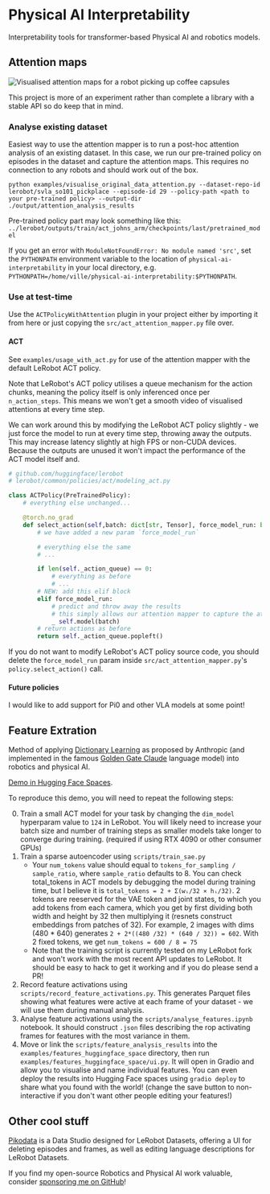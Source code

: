 # Physical AI Interpretability

Interpretability tools for transformer-based Physical AI and robotics models.

## Attention maps

![Visualised attention maps for a robot picking up coffee capsules](https://github.com/villekuosmanen/physical-ai-interpretability/blob/main/assets/attention_coffee_prop.gif)

This project is more of an experiment rather than complete a library with a stable API so do keep that in mind.

### Analyse existing dataset

Easiest way to use the attention mapper is to run a post-hoc attention analysis of an existing dataset. In this case, we run our pre-trained policy on episodes in the dataset and capture the attention maps. This requires no connection to any robots and should work out of the box.

```
python examples/visualise_original_data_attention.py --dataset-repo-id lerobot/svla_so101_pickplace --episode-id 29 --policy-path <path to your pre-trained policy> --output-dir ./output/attention_analysis_results
```

Pre-trained policy part may look something like this: `../lerobot/outputs/train/act_johns_arm/checkpoints/last/pretrained_model`

If you get an error with `ModuleNotFoundError: No module named 'src'`, set the `PYTHONPATH` environment variable to the location of `physical-ai-interpretability` in your local directory, e.g.  
`PYTHONPATH=/home/ville/physical-ai-interpretability:$PYTHONPATH`.

### Use at test-time

Use the `ACTPolicyWithAttention` plugin in your project either by importing it from here or just copying the `src/act_attention_mapper.py` file over.

#### ACT

See `examples/usage_with_act.py` for use of the attention mapper with the default LeRobot ACT policy.

Note that LeRobot's ACT policy utilises a queue mechanism for the action chunks, meaning the policy itself is only inferenced once per `n_action_steps`. This means we won't get a smooth video of visualised attentions at every time step.

We can work around this by modifying the LeRobot ACT policy slightly - we just force the model to run at every time step, throwing away the outputs. This may increase latency slightly at high FPS or non-CUDA devices. Because the outputs are unused it won't impact the performance of the ACT model itself and.

```python
# github.com/huggingface/lerobot
# lerobot/common/policies/act/modeling_act.py

class ACTPolicy(PreTrainedPolicy):
    # everything else unchanged...

    @torch.no_grad
    def select_action(self,batch: dict[str, Tensor], force_model_run: bool = False)
        # we have added a new param `force_model_run`

        # everything else the same
        # ...

        if len(self._action_queue) == 0:
            # everything as before
            # ...
        # NEW: add this elif block
        elif force_model_run:
            # predict and throw away the results
            # this simply allows our attention mapper to capture the attention values during the inference run
            _ self.model(batch)
        # return actions as before
        return self._action_queue.popleft()
```

If you do not want to modify LeRobot's ACT policy source code, you should delete the `force_model_run` param inside `src/act_attention_mapper.py`'s `policy.select_action()` call.

#### Future policies

I would like to add support for Pi0 and other VLA models at some point! 

## Feature Extration

Method of applying [Dictionary Learning](https://transformer-circuits.pub/2023/monosemantic-features) as proposed by Anthropic (and implemented in the famous [Golden Gate Claude](https://www.anthropic.com/news/golden-gate-claude) language model) into robotics and physical AI.

[Demo in Hugging Face Spaces](https://huggingface.co/spaces/villekuosmanen/act-feature-visualiser).

To reproduce this demo, you will need to repeat the following steps:

0. Train a small ACT model for your task by changing the `dim_model` hyperparam value to `124` in LeRobot. You will likely need to increase your batch size and number of training steps as smaller models take longer to converge during training. (required if using RTX 4090 or other consumer GPUs)
1. Train a sparse autoencoder using `scripts/train_sae.py`
    - Your `num_tokens` value should equal to `tokens_for_sampling / sample_ratio`, where `sample_ratio` defaults to 8. You can check total_tokens in ACT models by debugging the model during training time, but I believe it is `total_tokens = 2 + Σ(wᵢ/32 × hᵢ/32)`. 2 tokens are reeserved for the VAE token and joint states, to which you add tokens from each camera, which you get by first dividing both width and height by 32 then multiplying it (resnets construct embeddings from patches of 32). For example, 2 images with dims (480 * 640) generates `2 + 2*((480 /32) * (640 / 32)) = 602`. With 2 fixed tokens, we get `num_tokens = 600 / 8 = 75`
    - Note that the training script is currently tested on my LeRobot fork and won't work with the most recent API updates to LeRobot. It should be easy to hack to get it working and if you do please send a PR!
2. Record feature activations using `scripts/record_feature_activations.py`. This generates Parquet files showing what features were active at each frame of your dataset - we will use them during manual analysis.
3. Analyse feature activations using the `scripts/analyse_features.ipynb` notebook. It should construct `.json` files describing the rop activating frames for features with the most variance in them.
4. Move or link the `scripts/feature_analysis_results` into the `examples/features_huggingface_space` directory, then run `examples/features_huggingface_space/ui.py`. It will open in Gradio and allow you to visualise and name individual features. You can even deploy the results into Hugging Face spaces using `gradio deploy` to share what you found with the world! (change the save button to non-interactive if you don't want other people editing your features!)

## Other cool stuff

[Pikodata](https://github.com/villekuosmanen/pikodata) is a Data Studio designed for LeRobot Datasets, offering a UI for deleting episodes and frames, as well as editing language descriptions for LeRobot Datasets.

If you find my open-source Robotics and Physical AI work valuable, consider [sponsoring me on GitHub](https://github.com/sponsors/villekuosmanen)!
